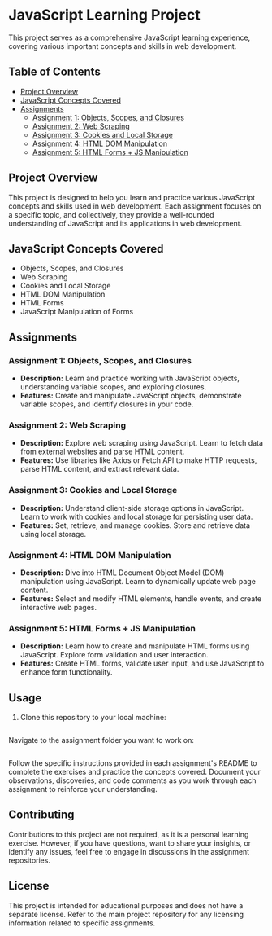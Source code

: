 # JavaScript Learning Project

This project serves as a comprehensive JavaScript learning experience, covering various important concepts and skills in web development.

## Table of Contents

- [Project Overview](#project-overview)
- [JavaScript Concepts Covered](#javascript-concepts-covered)
- [Assignments](#assignments)
  - [Assignment 1: Objects, Scopes, and Closures](#assignment-1-objects-scopes-and-closures)
  - [Assignment 2: Web Scraping](#assignment-2-web-scraping)
  - [Assignment 3: Cookies and Local Storage](#assignment-3-cookies-and-local-storage)
  - [Assignment 4: HTML DOM Manipulation](#assignment-4-html-dom-manipulation)
  - [Assignment 5: HTML Forms + JS Manipulation](#assignment-5-html-forms--js-manipulation)

## Project Overview

This project is designed to help you learn and practice various JavaScript concepts and skills used in web development. Each assignment focuses on a specific topic, and collectively, they provide a well-rounded understanding of JavaScript and its applications in web development.

## JavaScript Concepts Covered

- Objects, Scopes, and Closures
- Web Scraping
- Cookies and Local Storage
- HTML DOM Manipulation
- HTML Forms
- JavaScript Manipulation of Forms

## Assignments

### Assignment 1: Objects, Scopes, and Closures

- **Description:** Learn and practice working with JavaScript objects, understanding variable scopes, and exploring closures.
- **Features:** Create and manipulate JavaScript objects, demonstrate variable scopes, and identify closures in your code.

### Assignment 2: Web Scraping

- **Description:** Explore web scraping using JavaScript. Learn to fetch data from external websites and parse HTML content.
- **Features:** Use libraries like Axios or Fetch API to make HTTP requests, parse HTML content, and extract relevant data.

### Assignment 3: Cookies and Local Storage

- **Description:** Understand client-side storage options in JavaScript. Learn to work with cookies and local storage for persisting user data.
- **Features:** Set, retrieve, and manage cookies. Store and retrieve data using local storage.

### Assignment 4: HTML DOM Manipulation

- **Description:** Dive into HTML Document Object Model (DOM) manipulation using JavaScript. Learn to dynamically update web page content.
- **Features:** Select and modify HTML elements, handle events, and create interactive web pages.

### Assignment 5: HTML Forms + JS Manipulation

- **Description:** Learn how to create and manipulate HTML forms using JavaScript. Explore form validation and user interaction.
- **Features:** Create HTML forms, validate user input, and use JavaScript to enhance form functionality.

## Usage

1. Clone this repository to your local machine:

   ```git clone https://github.com/Masaku12/alx_javascript.git
   ```

Navigate to the assignment folder you want to work on:

```cd alx_javascript/assignment-X
```

Follow the specific instructions provided in each assignment's README to complete the exercises and practice the concepts covered. Document your observations, discoveries, and code comments as you work through each assignment to reinforce your understanding.

## Contributing

Contributions to this project are not required, as it is a personal learning exercise. However, if you have questions, want to share your insights, or identify any issues, feel free to engage in discussions in the assignment repositories.

## License

This project is intended for educational purposes and does not have a separate license. Refer to the main project repository for any licensing information related to specific assignments.
